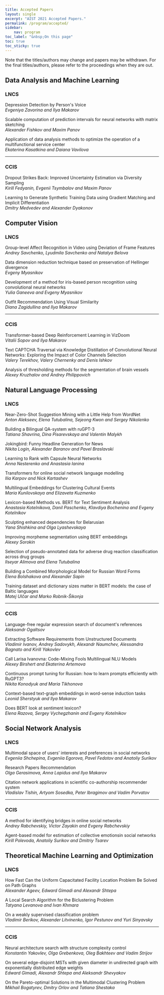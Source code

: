 ```yaml
---
title: Accepted Papers
layout: single
excerpt: "AIST 2021 Accepted Papers."
permalink: /program/accepted/
sidebar: 
    nav: program
toc_label: "&nbsp;On this page"
toc: true
toc_sticky: true
---
```


Note that the titles/authors may change and papers may be withdrawn. 
For the final titles/authors, please refer to the proceedings when they are out.


## Data Analysis and Machine Learning

### LNCS

Depression Detection by Person's Voice<br/>
<i>Evgeniya Zavorina and Ilya Makarov</i>

Scalable computation of prediction intervals for neural networks with matrix sketching<br/>
<i>Alexander Fishkov and Maxim Panov</i>

Application of data analysis methods to optimize the operation of a multifunctional service center<br/>
<i>Ekaterina Kasatkina and Daiana Vavilova</i>

---------------------------------------------

### CCIS

Dropout Strikes Back: Improved Uncertainty Estimation via Diversity Sampling<br/>
<i>Kirill Fedyanin, Evgenii Tsymbalov and Maxim Panov</i>

Learning to Generate Synthetic Training Data using Gradient Matching and Implicit Differentiation<br/>
<i>Dmitry Medvedev and Alexander Dyakonov</i>


## Computer Vision

### LNCS

Group-level Affect Recognition in Video using Deviation of Frame Features<br/>
<i>Andrey Savchenko, Lyudmila Savchenko and Natalya Belova</i>

Data dimension reduction technique based on preservation of Hellinger divergence<br/>
<i>Evgeny Myasnikov</i>

Development of a method for iris-based person recognition using convolutional  neural networks<br/>
<i>Yulia Ganeeva and Evgeny Myasnikov</i>

Outfit Recommendation Using Visual Similarity<br/>
<i>Diana Zagidullina and Ilya Makarov</i>

---------------------------------------------

### CCIS

Transformer-based Deep Reinforcement Learning in VizDoom<br/>
<i>Vitalii Sopov and Ilya Makarov</i>

Text CAPTCHA Traversal via Knowledge Distillation of Convolutional Neural Networks: Exploring the Impact of Color Channels Selection<br/>
<i>Valery Terekhov, Valery Chernenky and Denis Ishkov</i>

Analysis of thresholding methods for the segmentation of brain vessels<br/>
<i>Alexey Kruzhalov and Andrey Philippovich</i>

## Natural Language Processing

### LNCS

Near-Zero-Shot Suggestion Mining with a Little Help from WordNet<br/>
<i>Anton Alekseev, Elena Tutubalina, Sejeong Kwon and Sergey Nikolenko</i>

Building a Bilingual QA-system with ruGPT-3<br/>
<i>Tatiana Shavrina, Dina Pisarevskaya and Valentin Malykh</i>

Jokingbird: Funny Headline Generation for News<br/>
<i>Nikita Login, Alexander Baranov and Pavel Braslavski</i>

Learning to Rank with Capsule Neural Networks<br/>
<i>Anna Nesterenko and Anastasia Ianina</i>

Transformers for online social network language modelling<br/>
<i>Ilia Karpov and Nick Kartashev</i>

Multilingual Embeddings for Clustering Cultural Events<br/>
<i>Maria Kunilovskaya and Elizaveta Kuzmenko</i>

Lexicon-based Methods vs. BERT for Text Sentiment Analysis<br/>
<i>Anastasia Kotelnikova, Danil Paschenko, Klavdiya Bochenina and Evgeny Kotelnikov</i>

Sculpting enhanced dependencies for Belarusian<br/>
<i>Yana Shishkina and Olga Lyashevskaya</i>

Improving morpheme segmentation using BERT embeddings<br/>
<i>Alexey Sorokin</i>

Selection of pseudo-annotated data for adverse drug reaction classification across drug groups<br/>
<i>Ilseyar Alimova and Elena Tutubalina</i>

Building a Combined Morphological Model for Russian Word Forms<br/>
<i>Elena Bolshakova and Alexander Sapin</i>

Training dataset and dictionary sizes matter in BERT models: the case of Baltic languages<br/>
<i>Matej Ulčar and Marko Robnik-Šikonja</i>

---------------------------------------------

### CCIS

Language-free regular expression search of document's references<br/>
<i>Aleksandr Ogaltsov</i>

Extracting Software Requirements from Unstructured Documents<br/>
<i>Vladimir Ivanov, Andrey Sadovykh, Alexandr Naumchev, Alessandra Bagnato and Kirill Yakovlev</i>

Call Larisa Ivanovna: Code-Mixing Fools Multilingual NLU Models<br/>
<i>Alexey Birshert and Ekaterina Artemova</i>

Continuous prompt tuning for Russian: how to learn prompts efficiently with RuGPT3?<br/>
<i>Nikita Konodyuk and Maria Tikhonova</i>

Context-based text-graph embeddings in word-sense induсtion tasks<br/>
<i>Leonid Sherstyuk and Ilya Makarov</i>

Does BERT look at sentiment lexicon?<br/>
<i>Elena Razova, Sergey Vychegzhanin and Evgeny Kotelnikov</i>

## Social Network Analysis

### LNCS

Multimodal space of users’ interests and preferences in social networks<br/>
<i>Evgeniia Shchepina, Evgeniia Egorova, Pavel Fedotov and Anatoliy Surikov</i>

Research Papers Recommendation<br/>
<i>Olga Gerasimova, Anna Lapidus and Ilya Makarov</i>

Citation network applications in scientific co-authorship recommender system<br/>
<i>Vladislav Tishin, Artyom Sosedka, Peter Ibragimov and Vadim Porvatov</i>

---------------------------------------------

### CCIS

A method for identifying bridges in online social networks<br/>
<i>Andrey Rabchevskiy, Victor Zayakin and Evgeny Rabchevskiy</i>

Agent-based model for estimation of collective emotionsin social networks<br/>
<i>Kirill Polevoda, Anatoliy Surikov and Dmitriy Tsarev</i>


## Theoretical Machine Learning and Optimization

### LNCS

How Fast Can the Uniform Capacitated Facility Location Problem Be Solved on Path Graphs<br/>
<i>Alexander Ageev, Edward Gimadi and Alexandr Shtepa</i>

A Local Search Algorithm for the Biclustering Problem<br/>
<i>Tatyana Levanova and Ivan Khmara</i>

On a weakly supervised classification problem<br/>
<i>Vladimir Berikov, Alexander Litvinenko, Igor Pestunov and Yuri Sinyavsky</i>

---------------------------------------------

### CCIS

Neural architecture search with structure complexity control<br/>
<i>Konstantin Yakovlev, Olga Grebenkova, Oleg Bakhteev and Vadim Strijov</i>

On several edge-disjoint MSTs with given diameter in undirected graph with exponentially distributed edge weights<br/>
<i>Edward Gimadi, Alexandr Shtepa and Aleksandr Shevyakov</i>

On the Pareto-optimal Solutions in the Multimodal Clustering Problem<br/>
<i>Mikhail Bogatyrev, Dmitry Orlov and Tatiana Shestaka</i>

